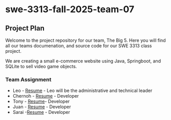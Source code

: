 # swe-3313-fall-2025-team-07

## Project Plan
Welcome to the project repository for our team, The Big 5. Here you will find all our teams documenation, and source code for our SWE 3313 class project. 

We are creating a small e-commerce website using Java, Springboot, and SQLite to sell video game objects. 

### Team Assignment
- Leo - [Resume](project-plan/resumes/Leo_Resume.md) - Leo will be the administrative and technical leader
- Chernoh - [Resume](project-plan/resumes/Chernoh_Resume.md) - Developer
- Tony - [Resume](project-plan/resumes/Tony_Resume.md)- Developer
- Juan - [Resume](project-plan/resumes/Juan_Resume.md) - Developer
- Sarai -[Resume](project-plan/resumes/Sarai_Resume.md) - Developer